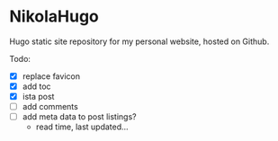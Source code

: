 # NikolaHugo
Hugo static site repository for my personal website, hosted on Github.

Todo:
- [x] replace favicon
- [x] add toc
- [x] ista post
- [ ] add comments
- [ ] add meta data to post listings?
	- read time, last updated...
